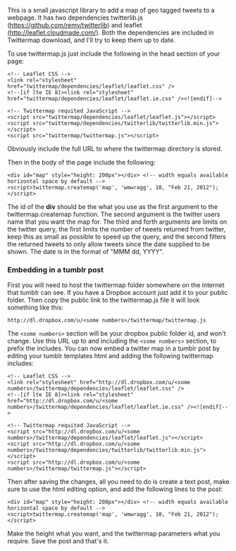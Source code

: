 This is a small javascript library to add a map of geo tagged tweets to a webpage. It has two dependencies twitterlib.js (https://github.com/remy/twitterlib) and leaflet (http://leaflet.cloudmade.com/). Both the dependencies are included in Twittermap download, and I'll try to keep them up to date.

To use twittermap.js just include the following in the head section of your page:

	<!-- Leaflet CSS -->
	<link rel="stylesheet" href="twittermap/dependencies/leaflet/leaflet.css" />
	<!--[if lte IE 8]><link rel="stylesheet" href="twittermap/dependencies/leaflet/leaflet.ie.css" /><![endif]-->

	<!-- Twittermap requited JavaScript -->
	<script src="twittermap/dependencies/leaflet/leaflet.js"></script>
	<script src="twittermap/dependencies/twitterlib/twitterlib.min.js"></script>
	<script src="twittermap/twittermap.js"></script>

Obviously include the full URL to where the twittermap directory is stored.

Then in the body of the page include the following:

	<div id="map" style="height: 200px"></div> <!-- width equals available horizontal space by default -->
	<script>twittermap.createmap('map', 'wmwragg', 10, "Feb 21, 2012");</script>

The id of the **div** should be the what you use as the first argument to the twittermap.createmap function. The second argument is the twitter users name that you want the map for. The third and forth arguments are limits on the twitter query, the first limits the number of tweets returned from twitter, keep this as small as possible to speed up the query, and the second filters the returned tweets to only allow tweets since the date supplied to be shown. The date is in the format of "MMM dd, YYYY".

### Embedding in a tumblr post
First you will need to host the twittermap folder somewhere on the internet that tumblr can see. If you have a Dropbox account just add it to your public folder. Then copy the public link to the twittermap.js file it will look something like this:

	http://dl.dropbox.com/u/<some numbers>/twittermap/twittermap.js

The `<some numbers>` section will be your dropbox public folder id, and won't change. Use this URL up to and including the `<some numbers>` section, to prefix the includes.
You can now embed a twitter map in a tumblr post by editing your tumblr templates html and adding the following twittermap includes:

	<!-- Leaflet CSS -->
	<link rel="stylesheet" href="http://dl.dropbox.com/u/<some numbers>/twittermap/dependencies/leaflet/leaflet.css" />
	<!--[if lte IE 8]><link rel="stylesheet" href="http://dl.dropbox.com/u/<some numbers>/twittermap/dependencies/leaflet/leaflet.ie.css" /><![endif]-->

	<!-- Twittermap requited JavaScript -->
	<script src="http://dl.dropbox.com/u/<some numbers>/twittermap/dependencies/leaflet/leaflet.js"></script>
	<script src="http://dl.dropbox.com/u/<some numbers>/twittermap/dependencies/twitterlib/twitterlib.min.js"></script>
	<script src="http://dl.dropbox.com/u/<some numbers>/twittermap/twittermap.js"></script>

Then after saving the changes, all you need to do is create a text post, make sure to use the html editing option, and add the following lines to the post:

	<div id="map" style="height: 200px"></div> <!-- width equals available horizontal space by default -->
	<script>twittermap.createmap('map', 'wmwragg', 10, "Feb 21, 2012");</script>

Make the height what you want, and the twittermap parameters what you require. Save the post and that's it.